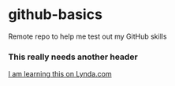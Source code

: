 # github-basics
Remote repo to help me test out my GitHub skills

### This really needs another header 


[I am learning this on Lynda.com](http://www.lynda.com)
